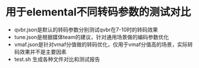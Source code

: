 
# 用于elemental不同转码参数的测试对比

* qvbr.json是默认的转码参数分别测试qvbr在7-10时的转码效果
* tune.json是根据媒体team的建议，针对通用场景做的编码参数优化
* vmaf.json是针对vmaf分值做的转码优化，仅用于vmaf分值高的场景，实际转码效果并不是主要因素
* test.sh 生成各种文件对比和测试报告
